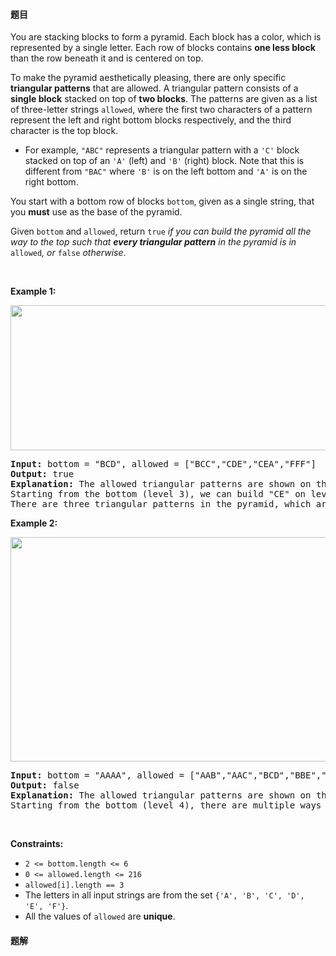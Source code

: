 #### 题目
<p>You are stacking blocks to form a pyramid. Each block has a color, which is represented by a single letter. Each row of blocks contains <strong>one less block</strong> than the row beneath it and is centered on top.</p>

<p>To make the pyramid aesthetically pleasing, there are only specific <strong>triangular patterns</strong> that are allowed. A triangular pattern consists of a <strong>single block</strong> stacked on top of <strong>two blocks</strong>. The patterns are given&nbsp;as a list of&nbsp;three-letter strings <code>allowed</code>, where the first two characters of a pattern represent the left and right bottom blocks respectively, and the third character is the top block.</p>

<ul>
	<li>For example, <code>&quot;ABC&quot;</code> represents a triangular pattern with a <code>&#39;C&#39;</code> block stacked on top of an <code>&#39;A&#39;</code> (left) and <code>&#39;B&#39;</code> (right) block. Note that this is different from <code>&quot;BAC&quot;</code> where <code>&#39;B&#39;</code> is on the left bottom and <code>&#39;A&#39;</code> is on the right bottom.</li>
</ul>

<p>You start with a bottom row of blocks <code>bottom</code>, given as a single string, that you <strong>must</strong> use as the base of the pyramid.</p>

<p>Given <code>bottom</code> and <code>allowed</code>, return <code>true</code><em> if you can build the pyramid all the way to the top such that <strong>every triangular pattern</strong> in the pyramid is in </em><code>allowed</code><em>, or </em><code>false</code><em> otherwise</em>.</p>

<p>&nbsp;</p>
<p><strong class="example">Example 1:</strong></p>
<img alt="" src="https://assets.leetcode.com/uploads/2021/08/26/pyramid1-grid.jpg" style="width: 600px; height: 232px;" />
<pre>
<strong>Input:</strong> bottom = &quot;BCD&quot;, allowed = [&quot;BCC&quot;,&quot;CDE&quot;,&quot;CEA&quot;,&quot;FFF&quot;]
<strong>Output:</strong> true
<strong>Explanation:</strong> The allowed triangular patterns are shown on the right.
Starting from the bottom (level 3), we can build &quot;CE&quot; on level 2 and then build &quot;A&quot; on level 1.
There are three triangular patterns in the pyramid, which are &quot;BCC&quot;, &quot;CDE&quot;, and &quot;CEA&quot;. All are allowed.
</pre>

<p><strong class="example">Example 2:</strong></p>
<img alt="" src="https://assets.leetcode.com/uploads/2021/08/26/pyramid2-grid.jpg" style="width: 600px; height: 359px;" />
<pre>
<strong>Input:</strong> bottom = &quot;AAAA&quot;, allowed = [&quot;AAB&quot;,&quot;AAC&quot;,&quot;BCD&quot;,&quot;BBE&quot;,&quot;DEF&quot;]
<strong>Output:</strong> false
<strong>Explanation:</strong> The allowed triangular patterns are shown on the right.
Starting from the bottom (level 4), there are multiple ways to build level 3, but trying all the possibilites, you will get always stuck before building level 1.
</pre>

<p>&nbsp;</p>
<p><strong>Constraints:</strong></p>

<ul>
	<li><code>2 &lt;= bottom.length &lt;= 6</code></li>
	<li><code>0 &lt;= allowed.length &lt;= 216</code></li>
	<li><code>allowed[i].length == 3</code></li>
	<li>The letters in all input strings are from the set <code>{&#39;A&#39;, &#39;B&#39;, &#39;C&#39;, &#39;D&#39;, &#39;E&#39;, &#39;F&#39;}</code>.</li>
	<li>All the values of <code>allowed</code> are <strong>unique</strong>.</li>
</ul>


 #### 题解